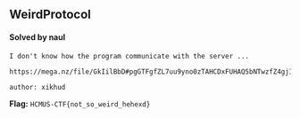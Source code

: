 ## WeirdProtocol

#### Solved by naul

```
I don't know how the program communicate with the server ...

https://mega.nz/file/GkIilBbD#pgGTFgfZL7uu9yno0zTAHCDxFUHAQ5bNTwzfZ4gjIOM

author: xikhud
```

**Flag:** `HCMUS-CTF{not_so_weird_hehexd}`
